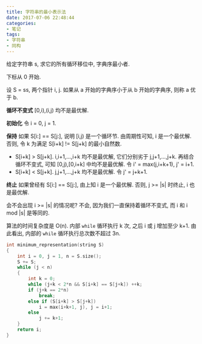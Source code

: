 ```yaml
---
title: 字符串的最小表示法
date: 2017-07-06 22:48:44
categories:
- 笔记
tags:
- 字符串
- 同构
---
```

给定字符串 s, 求它的所有循环移位中, 字典序最小者.
<!--more-->
下标从 0 开始.

设 S = ss, 两个指针 i, j. 如果从 a 开始的字典序小于从 b 开始的字典序, 则称 a 优于 b.

**循环不变式** [0,i),(i,j) 均不是最优解.

**初始化** 令 i = 0, j = 1.

**保持** 如果 S[i:] == S[j:], 说明 [i,j) 是一个循环节. 由周期性可知, i 是一个最优解. 否则, 令 k 为满足 S[i+k] != S[j+k] 的最小自然数.
- S[i+k] > S[j+k]. i,i+1,...,i+k 均不是最优解, 它们分别劣于 j,j+1,...,j+k. 再结合循环不变式, 可知 [0,j),[0,i+k] 中均不是最优解. 令 i' = max(j,i+k+1), j' = i+1.
- S[i+k] < S[j+k]. j,j+1,...,j+k 均不是最优解. 令 j' = j+k+1.

**终止** 如果曾经有 S[i:] == S[j:], 由上知 i 是一个最优解. 否则, j >= |s| 时终止, i 也是最优解.

会不会出现 i >= |s| 的情况呢? 不会, 因为我们一直保持着循环不变式, 而 i 和 i mod |s| 是等同的.

算法的时间复杂度是 O(n). 内部 `while` 循环执行 k 次, 之后 i 或 j 增加至少 k+1. 由此看出, 内部的 `while` 循环执行总次数不超过 3n.

```cpp
int minimum_representation(string S)
{
	int i = 0, j = 1, n = S.size();
	S += S;
	while (j < n)
	{
		int k = 0;
		while (j+k < 2*n && S[i+k] == S[j+k]) ++k;
		if (j+k == 2*n)
			break;
		else if (S[i+k] > S[j+k])
			i = max(i+k+1, j), j = i+1;
		else
			j += k+1;
	}
	return i;
}
```
